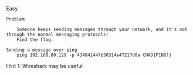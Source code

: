 Easy

	Problem 
	
		Someone keeps sending messages through your network, and it's not through the normal messaging protocols!  
		Find the flag.  

	Sending a message over ping
		ping 192.168.80.129 -p 434841447b50314e47217d0a CHAD{P1NG!}

Hint 1: Wireshark may be useful
